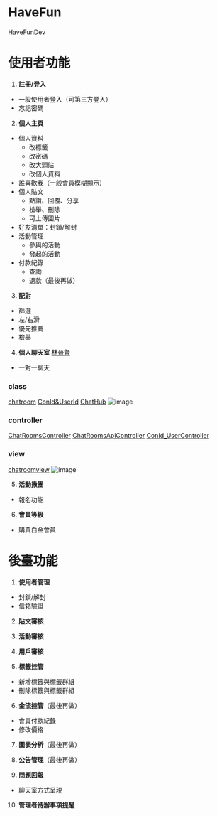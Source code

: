 # HaveFun
HaveFunDev
# 使用者功能
1. **註冊/登入**
  * 一般使用者登入（可第三方登入）
  * 忘記密碼

2. **個人主頁**
  * 個人資料
    - 改標籤
    - 改密碼
    - 改大頭貼
    - 改個人資料
  * 誰喜歡我（一般會員模糊顯示）
  * 個人貼文
    - 點讚、回覆、分享
    - 檢舉、刪除
    - 可上傳圖片
  * 好友清單：封鎖/解封
  * 活動管理
    - 參與的活動
    - 發起的活動
  * 付款紀錄
    - 查詢
    - 退款（最後再做）

3. **配對**        
  * 篩選
  * 左/右滑
  * 優先推薦
  * 檢舉

4. **個人聊天室**     [林晉賢](https://github.com/linjinhsien/)
  * 一對一聊天

### class
[chatroom](https://github.com/Turner-Chang/HaveFun/blob/main/HaveFun/Models/ChatRoom.cs)
[ConId&UserId](https://github.com/Turner-Chang/HaveFun/blob/main/HaveFun/Models/ConId%26UserId.cs)
[ChatHub](https://github.com/Turner-Chang/HaveFun/blob/main/HaveFun/ChatHub.cs)
![image](https://github.com/user-attachments/assets/666126cc-4d12-442d-a641-df7a0097f6e8)


### controller
  [ChatRoomsController](https://github.com/Turner-Chang/HaveFun/blob/main/HaveFun/Controllers/ChatRoomsController.cs)
  [ChatRoomsApiController](https://github.com/Turner-Chang/HaveFun/blob/main/HaveFun/Controllers/APIs/ChatRoomsApiController.cs)
  [ConId_UserController](https://github.com/Turner-Chang/HaveFun/blob/main/HaveFun/Controllers/APIs/ConId_UserController.cs)
 ### view
 [chatroomview](https://github.com/Turner-Chang/HaveFun/blob/main/HaveFun/Views/ChatRooms/Main.cshtml)
 ![image](https://github.com/user-attachments/assets/16a38cdf-30f7-41da-b90f-36b2c5dfe0da)


5. **活動揪團**
  * 報名功能

6. **會員等級**
  * 購買白金會員

# 後臺功能
1. **使用者管理**
  * 封鎖/解封
  * 信箱驗證

2. **貼文審核**

3. **活動審核**

4. **用戶審核**

5. **標籤控管**
  * 新增標籤與標籤群組
  * 刪除標籤與標籤群組

6. **金流控管**（最後再做）
  * 會員付款紀錄
  * 修改價格

7. **圖表分析**（最後再做）

8. **公告管理**（最後再做）

9. **問題回報**
  * 聊天室方式呈現

10. **管理者待辦事項提醒**

